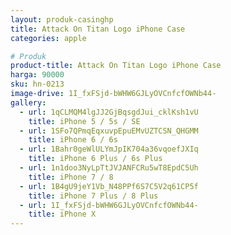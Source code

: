 ```yaml
---
layout: produk-casinghp
title: Attack On Titan Logo iPhone Case
categories: apple

# Produk
product-title: Attack On Titan Logo iPhone Case
harga: 90000
sku: hn-0213
image-drive: 1I_fxFSjd-bWHW6GJLyOVCnfcfOWNb44-
gallery:
  - url: 1qCLMQM4lgJJ2GjBqsgdJui_cklKsh1vU
    title: iPhone 5 / 5s / SE
  - url: 1SFo7QPmqEqxuvpEpuEMvUZTCSN_QHGMM
    title: iPhone 6 / 6s
  - url: 1Bahr0geWlULYmJpIK704a36vqoefJXIq
    title: iPhone 6 Plus / 6s Plus
  - url: 1n1doo3NyLpTtJVJANFCRu5wT8EpdC5Uh
    title: iPhone 7 / 8
  - url: 1B4gU9jeY1Vb_N48PPf6S7C5V2q61CP5f
    title: iPhone 7 Plus / 8 Plus
  - url: 1I_fxFSjd-bWHW6GJLyOVCnfcfOWNb44-
    title: iPhone X
---
```

